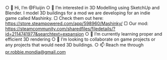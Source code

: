 ○ 👋 Hi, I’m @Fluijin
○ 👀 I’m interested in 3D Modelling using SketchUp and Blender. I model 3D buildings for a mod we are developing for an indie game called Mashinky. 
  ▢ Check them out here: https://store.steampowered.com/app/598960/Mashinky/
  ▢ Our mod: https://steamcommunity.com/sharedfiles/filedetails/?id=2114741977&searchtext=expansion
○ 🌱 I’m currently learning proper and efficient 3D rendering 
○ 💞️ I’m looking to collaborate on game projects or any projects that would need 3D buildings.
○ 📫 Reach me through pr.robbie.mondia@gmail.com

<!---
Fluijin/Fluijin is a ✨ special ✨ repository because its `README.md` (this file) appears on your GitHub profile.
You can click the Preview link to take a look at your changes.
--->
